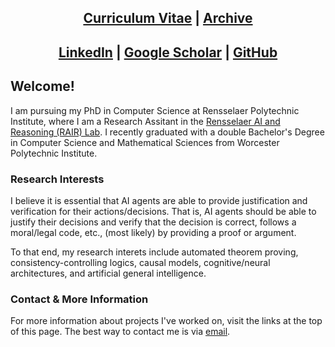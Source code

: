 <center> <h2> <a href="https://www.overleaf.com/read/tqfwmzqwdyvt">Curriculum Vitae</a> | <a href="https://mjgiancola.github.io/archive">Archive</a> </h2> </center>

<center> <h2> <a href="https://linkedin.com/in/mjgiancola">LinkedIn</a> | <a href="https://scholar.google.com/citations?hl=en&user=jLS7LmUAAAAJ">Google Scholar</a> | <a href="https://github.com/mjgiancola">GitHub</a> </h2> </center>

## Welcome!
I am pursuing my PhD in Computer Science at Rensselaer Polytechnic Institute, where I am a Research Assitant in the [Rensselaer AI and Reasoning (RAIR) Lab](https://rair.cogsci.rpi.edu/). I recently graduated with a double Bachelor's Degree in Computer Science and Mathematical Sciences from Worcester Polytechnic Institute.

### Research Interests
I believe it is essential that AI agents are able to provide justification and verification for their actions/decisions. That is, AI agents should be able to justify their decisions and verify that the decision is correct, follows a moral/legal code, etc., (most likely) by providing a proof or argument.

To that end, my research interets include automated theorem proving, consistency-controlling logics, causal models, cognitive/neural architectures, and artificial general intelligence.

### Contact & More Information
For more information about projects I've worked on, visit the links at the top of this page. The best way to contact me is via [email](mailto:giancm@rpi.edu).

